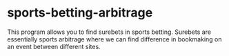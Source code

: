 # sports-betting-arbitrage
This program allows you to find surebets in sports betting. Surebets are essentially sports arbitrage where we can find difference in bookmaking on an event between different sites.
